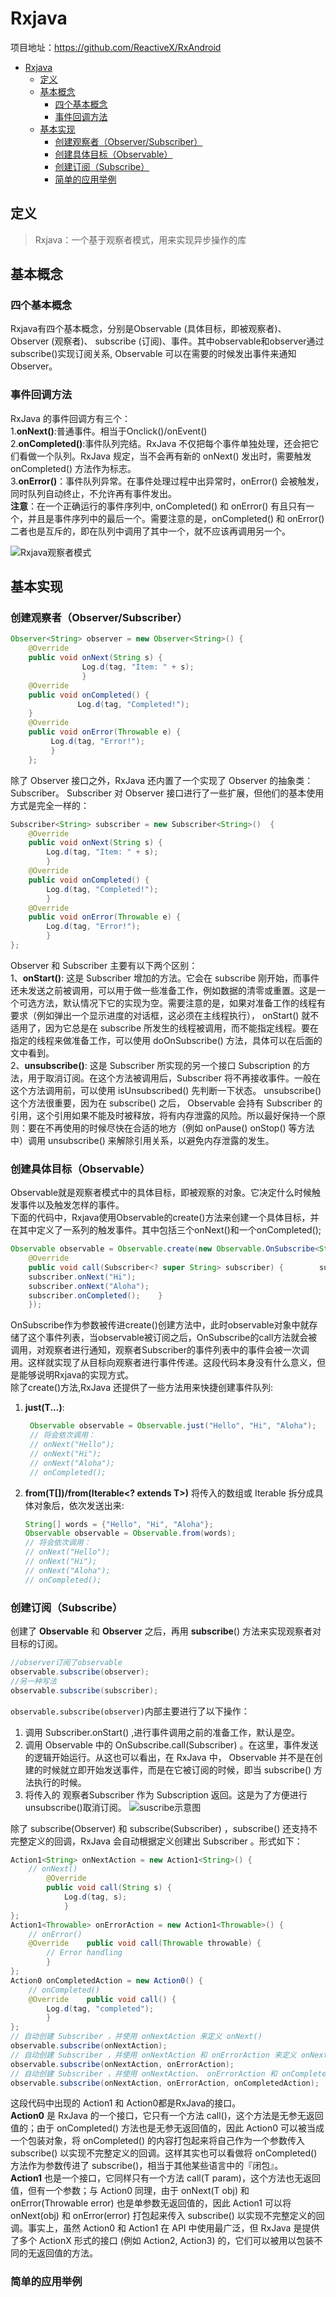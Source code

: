 # Rxjava
项目地址：https://github.com/ReactiveX/RxAndroid

- [Rxjava](#Rxjava)
  - [定义](#%E5%AE%9A%E4%B9%89)
  - [基本概念](#%E5%9F%BA%E6%9C%AC%E6%A6%82%E5%BF%B5)
    - [四个基本概念](#%E5%9B%9B%E4%B8%AA%E5%9F%BA%E6%9C%AC%E6%A6%82%E5%BF%B5)
    - [事件回调方法](#%E4%BA%8B%E4%BB%B6%E5%9B%9E%E8%B0%83%E6%96%B9%E6%B3%95)
  - [基本实现](#%E5%9F%BA%E6%9C%AC%E5%AE%9E%E7%8E%B0)
    - [创建观察者（Observer/Subscriber）](#%E5%88%9B%E5%BB%BA%E8%A7%82%E5%AF%9F%E8%80%85ObserverSubscriber)
    - [创建具体目标（Observable）](#%E5%88%9B%E5%BB%BA%E5%85%B7%E4%BD%93%E7%9B%AE%E6%A0%87Observable)
    - [创建订阅（Subscribe）](#%E5%88%9B%E5%BB%BA%E8%AE%A2%E9%98%85Subscribe)
    - [简单的应用举例](#%E7%AE%80%E5%8D%95%E7%9A%84%E5%BA%94%E7%94%A8%E4%B8%BE%E4%BE%8B)

## 定义

>Rxjava：一个基于观察者模式，用来实现异步操作的库

## 基本概念 
### 四个基本概念
Rxjava有四个基本概念，分别是Observable (具体目标，即被观察者)、 Observer (观察者)、 subscribe (订阅)、事件。其中observable和observer通过subscribe()实现订阅关系, Observable 可以在需要的时候发出事件来通知 Observer。<br>

### 事件回调方法
 RxJava 的事件回调方有三个：<br>
 1.**onNext()**:普通事件。相当于Onclick()/onEvent()<br>
 2.**onCompleted()**:事件队列完结。RxJava 不仅把每个事件单独处理，还会把它们看做一个队列。RxJava 规定，当不会再有新的 onNext() 发出时，需要触发 onCompleted() 方法作为标志。<br> 
 3.**onError()**：事件队列异常。在事件处理过程中出异常时，onError() 会被触发，同时队列自动终止，不允许再有事件发出。<br>
 **注意**：在一个正确运行的事件序列中, onCompleted() 和 onError() 有且只有一个，并且是事件序列中的最后一个。需要注意的是，onCompleted() 和 onError() 二者也是互斥的，即在队列中调用了其中一个，就不应该再调用另一个。
 
 ![Rxjava观察者模式](image/RxjavaEvent.png)
## 基本实现
### 创建观察者（Observer/Subscriber）
```java
Observer<String> observer = new Observer<String>() {    
    @Override    
    public void onNext(String s) {
                Log.d(tag, "Item: " + s);    
                }    
    @Override    
    public void onCompleted() { 
               Log.d(tag, "Completed!");    
    }    
    @Override    
    public void onError(Throwable e) {       
         Log.d(tag, "Error!");   
         }
    };
```
除了 Observer 接口之外，RxJava 还内置了一个实现了 Observer 的抽象类：Subscriber。 Subscriber 对 Observer 接口进行了一些扩展，但他们的基本使用方式是完全一样的：
```java
Subscriber<String> subscriber = new Subscriber<String>()  {
    @Override    
    public void onNext(String s) {        
        Log.d(tag, "Item: " + s);    
        }    
    @Override    
    public void onCompleted() {        
        Log.d(tag, "Completed!");    
        }    
    @Override    
    public void onError(Throwable e) {        
        Log.d(tag, "Error!");    
        }
};              
```
Observer 和 Subscriber 主要有以下两个区别：<br>
1、**onStart()**: 这是 Subscriber 增加的方法。它会在 subscribe 刚开始，而事件还未发送之前被调用，可以用于做一些准备工作，例如数据的清零或重置。这是一个可选方法，默认情况下它的实现为空。需要注意的是，如果对准备工作的线程有要求（例如弹出一个显示进度的对话框，这必须在主线程执行）， onStart() 就不适用了，因为它总是在 subscribe 所发生的线程被调用，而不能指定线程。要在指定的线程来做准备工作，可以使用 doOnSubscribe() 方法，具体可以在后面的文中看到。<br>
2、**unsubscribe()**: 这是 Subscriber 所实现的另一个接口 Subscription 的方法，用于取消订阅。在这个方法被调用后，Subscriber 将不再接收事件。一般在这个方法调用前，可以使用 isUnsubscribed() 先判断一下状态。 unsubscribe() 这个方法很重要，因为在 subscribe() 之后， Observable 会持有 Subscriber 的引用，这个引用如果不能及时被释放，将有内存泄露的风险。所以最好保持一个原则：要在不再使用的时候尽快在合适的地方（例如 onPause() onStop() 等方法中）调用 unsubscribe() 来解除引用关系，以避免内存泄露的发生。

### 创建具体目标（Observable）
Observable就是观察者模式中的具体目标，即被观察的对象。它决定什么时候触发事件以及触发怎样的事件。<br>
下面的代码中，Rxjava使用Observable的create()方法来创建一个具体目标，并在其中定义了一系列的触发事件。其中包括三个onNext()和一个onCompleted();
```java
Observable observable = Observable.create(new Observable.OnSubscribe<String>() {    
    @Override    
    public void call(Subscriber<? super String> subscriber) {        subscriber.onNext("Hello");        
    subscriber.onNext("Hi");        
    subscriber.onNext("Aloha");        
    subscriber.onCompleted();    }
    });
```
OnSubscribe作为参数被传进create()创建方法中，此时observable对象中就存储了这个事件列表，当observable被订阅之后，OnSubscribe的call方法就会被调用，对观察者进行通知，观察者Subscriber的事件列表中的事件会被一次调用。这样就实现了从目标向观察者进行事件传递。这段代码本身没有什么意义，但是能够说明Rxjava的实现方式。<br>
除了create()方法,RxJava 还提供了一些方法用来快捷创建事件队列:<br>
1. **just(T...)**:
   ```java
    Observable observable = Observable.just("Hello", "Hi", "Aloha");
    // 将会依次调用：
    // onNext("Hello");
    // onNext("Hi");
    // onNext("Aloha");
    // onCompleted();
   ```
2. **from(T[])/from(Iterable<? extends T>)** 将传入的数组或 Iterable 拆分成具体对象后，依次发送出来:
   ```java
   String[] words = {"Hello", "Hi", "Aloha"};
   Observable observable = Observable.from(words);
   // 将会依次调用：
   // onNext("Hello");
   // onNext("Hi");
   // onNext("Aloha");
   // onCompleted();
   ```

###  创建订阅（Subscribe）
创建了 **Observable** 和 **Observer** 之后，再用 **subscribe**() 方法来实现观察者对目标的订阅。
```java
//observer订阅了observable
observable.subscribe(observer);
//另一种写法
observable.subscribe(subscriber);
```
`observable.subscribe(observer)`内部主要进行了以下操作：
1. 调用 Subscriber.onStart() ,进行事件调用之前的准备工作，默认是空。
2. 调用 Observable 中的 OnSubscribe.call(Subscriber) 。在这里，事件发送的逻辑开始运行。从这也可以看出，在 RxJava 中， Observable 并不是在创建的时候就立即开始发送事件，而是在它被订阅的时候，即当 subscribe() 方法执行的时候。
3. 将传入的 观察者Subscriber 作为 Subscription 返回。这是为了方便进行 unsubscribe()取消订阅。
![suscribe示意图](image/suscribe示意图.png)

除了 subscribe(Observer) 和 subscribe(Subscriber) ，subscribe() 还支持不完整定义的回调，RxJava 会自动根据定义创建出 Subscriber 。形式如下：
```java
Action1<String> onNextAction = new Action1<String>() {    
    // onNext()    
        @Override    
        public void call(String s) {      
            Log.d(tag, s);   
            }
};
Action1<Throwable> onErrorAction = new Action1<Throwable>() {    
    // onError()    
    @Override    public void call(Throwable throwable) {        
        // Error handling    
        }
};
Action0 onCompletedAction = new Action0() {    
    // onCompleted()    
    @Override    public void call() {        
        Log.d(tag, "completed");    
        }
};
// 自动创建 Subscriber ，并使用 onNextAction 来定义 onNext()
observable.subscribe(onNextAction);
// 自动创建 Subscriber ，并使用 onNextAction 和 onErrorAction 来定义 onNext() 和 onError()
observable.subscribe(onNextAction, onErrorAction);
// 自动创建 Subscriber ，并使用 onNextAction、 onErrorAction 和 onCompletedAction 来定义 onNext()、 onError() 和 onCompleted()
observable.subscribe(onNextAction, onErrorAction, onCompletedAction);
```
这段代码中出现的 Action1 和 Action0都是RxJava的接口。 <br>
**Action0** 是 RxJava 的一个接口，它只有一个方法 call()，这个方法是无参无返回值的；由于 onCompleted() 方法也是无参无返回值的，因此 Action0 可以被当成一个包装对象，将 onCompleted() 的内容打包起来将自己作为一个参数传入 subscribe() 以实现不完整定义的回调。这样其实也可以看做将 onCompleted() 方法作为参数传进了 subscribe()，相当于其他某些语言中的『闭包』。 <br>
**Action1** 也是一个接口，它同样只有一个方法 call(T param)，这个方法也无返回值，但有一个参数；与 Action0 同理，由于 onNext(T obj) 和 onError(Throwable error) 也是单参数无返回值的，因此 Action1 可以将 onNext(obj) 和 onError(error) 打包起来传入 subscribe() 以实现不完整定义的回调。事实上，虽然 Action0 和 Action1 在 API 中使用最广泛，但 RxJava 是提供了多个 ActionX 形式的接口 (例如 Action2, Action3) 的，它们可以被用以包装不同的无返回值的方法。
### 简单的应用举例
